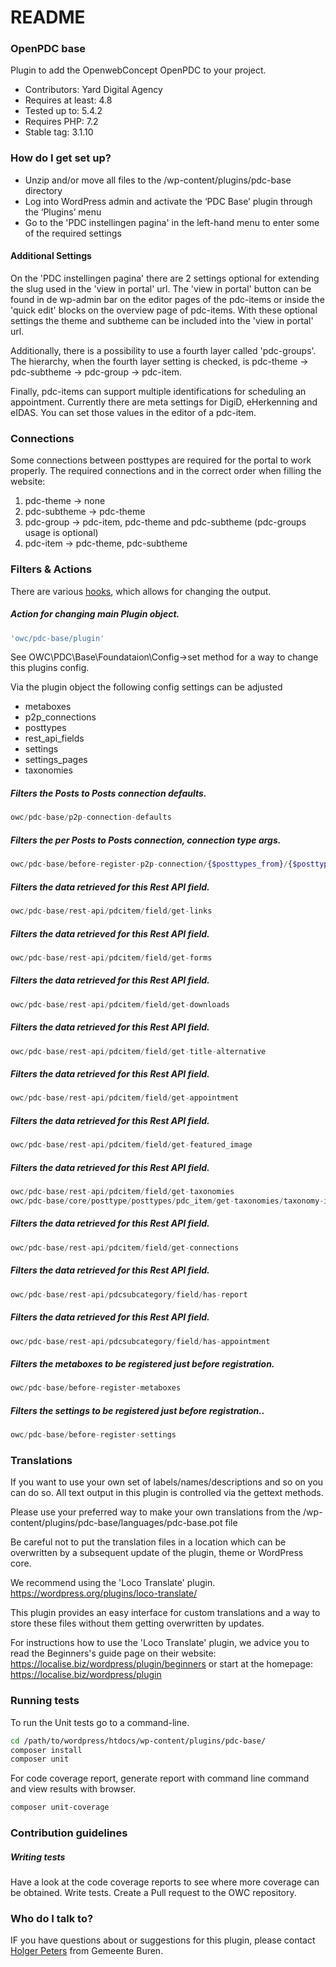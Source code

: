 # README

### OpenPDC base

Plugin to add the OpenwebConcept OpenPDC to your project.

-   Contributors: Yard Digital Agency
-   Requires at least: 4.8
-   Tested up to: 5.4.2
-   Requires PHP: 7.2
-   Stable tag: 3.1.10

### How do I get set up?

-   Unzip and/or move all files to the /wp-content/plugins/pdc-base directory
-   Log into WordPress admin and activate the ‘PDC Base’ plugin through the ‘Plugins’ menu
-   Go to the 'PDC instellingen pagina' in the left-hand menu to enter some of the required settings

#### Additional Settings

On the 'PDC instellingen pagina' there are 2 settings optional for extending the slug used in the 'view in portal' url.
The 'view in portal' button can be found in de wp-admin bar on the editor pages of the pdc-items or inside the 'quick edit' blocks on the overview page of pdc-items.
With these optional settings the theme and subtheme can be included into the 'view in portal' url.

Additionally, there is a possibility to use a fourth layer called 'pdc-groups'. The hierarchy, when the fourth layer setting is checked, is pdc-theme -> pdc-subtheme -> pdc-group -> pdc-item.

Finally, pdc-items can support multiple identifications for scheduling an appointment. Currently there are meta settings for DigiD, eHerkenning and eIDAS. You can set those values in the editor of a pdc-item.

### Connections

Some connections between posttypes are required for the portal to work properly. The required connections and in the correct order when filling the website:

1. pdc-theme -> none
2. pdc-subtheme -> pdc-theme
3. pdc-group -> pdc-item, pdc-theme and pdc-subtheme (pdc-groups usage is optional)
4. pdc-item -> pdc-theme, pdc-subtheme

### Filters & Actions

There are various [hooks](https://codex.wordpress.org/Plugin_API/Hooks), which allows for changing the output.

##### Action for changing main Plugin object.

```php
'owc/pdc-base/plugin'
```

See OWC\PDC\Base\Foundataion\Config->set method for a way to change this plugins config.

Via the plugin object the following config settings can be adjusted

-   metaboxes
-   p2p_connections
-   posttypes
-   rest_api_fields
-   settings
-   settings_pages
-   taxonomies

##### Filters the Posts to Posts connection defaults.

```php
owc/pdc-base/p2p-connection-defaults
```

##### Filters the per Posts to Posts connection, connection type args.

```php
owc/pdc-base/before-register-p2p-connection/{$posttypes_from}/{$posttypes_to]}
```

##### Filters the data retrieved for this Rest API field.

```php
owc/pdc-base/rest-api/pdcitem/field/get-links
```

##### Filters the data retrieved for this Rest API field.

```php
owc/pdc-base/rest-api/pdcitem/field/get-forms
```

##### Filters the data retrieved for this Rest API field.

```php
owc/pdc-base/rest-api/pdcitem/field/get-downloads
```

##### Filters the data retrieved for this Rest API field.

```php
owc/pdc-base/rest-api/pdcitem/field/get-title-alternative
```

##### Filters the data retrieved for this Rest API field.

```php
owc/pdc-base/rest-api/pdcitem/field/get-appointment
```

##### Filters the data retrieved for this Rest API field.

```php
owc/pdc-base/rest-api/pdcitem/field/get-featured_image
```

##### Filters the data retrieved for this Rest API field.

```php
owc/pdc-base/rest-api/pdcitem/field/get-taxonomies
owc/pdc-base/core/posttype/posttypes/pdc_item/get-taxonomies/taxonomy-ids
```

##### Filters the data retrieved for this Rest API field.

```php
owc/pdc-base/rest-api/pdcitem/field/get-connections
```

##### Filters the data retrieved for this Rest API field.

```php
owc/pdc-base/rest-api/pdcsubcategory/field/has-report
```

##### Filters the data retrieved for this Rest API field.

```php
owc/pdc-base/rest-api/pdcsubcategory/field/has-appointment
```

##### Filters the metaboxes to be registered just before registration.

```php
owc/pdc-base/before-register-metaboxes
```

##### Filters the settings to be registered just before registration..

```php
owc/pdc-base/before-register-settings
```

### Translations

If you want to use your own set of labels/names/descriptions and so on you can do so.
All text output in this plugin is controlled via the gettext methods.

Please use your preferred way to make your own translations from the /wp-content/plugins/pdc-base/languages/pdc-base.pot file

Be careful not to put the translation files in a location which can be overwritten by a subsequent update of the plugin, theme or WordPress core.

We recommend using the 'Loco Translate' plugin.
https://wordpress.org/plugins/loco-translate/

This plugin provides an easy interface for custom translations and a way to store these files without them getting overwritten by updates.

For instructions how to use the 'Loco Translate' plugin, we advice you to read the Beginners's guide page on their website: https://localise.biz/wordpress/plugin/beginners
or start at the homepage: https://localise.biz/wordpress/plugin

### Running tests

To run the Unit tests go to a command-line.

```bash
cd /path/to/wordpress/htdocs/wp-content/plugins/pdc-base/
composer install
composer unit
```

For code coverage report, generate report with command line command and view results with browser.

```bash
composer unit-coverage
```

### Contribution guidelines

##### Writing tests

Have a look at the code coverage reports to see where more coverage can be obtained.
Write tests.
Create a Pull request to the OWC repository.

### Who do I talk to?

IF you have questions about or suggestions for this plugin, please contact <a href="mailto:hpeters@Buren.nl">Holger Peters</a> from Gemeente Buren.
